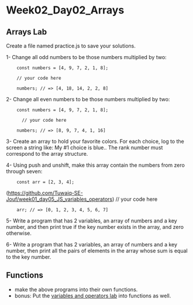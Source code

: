 # Week02_Day02_Arrays

## Arrays Lab
Create a file named practice.js to save your solutions.

1- 	Change all odd numbers to be those numbers multiplied by two:

		const numbers = [4, 9, 7, 2, 1, 8];

  		// your code here

		numbers; // => [4, 18, 14, 2, 2, 8]

2- 	Change all even numbers to be those numbers multiplied by two:

		const numbers = [4, 9, 7, 2, 1, 8];

		  // your code here

		numbers; // => [8, 9, 7, 4, 1, 16]

3- 	Create an array to hold your favorite colors. For each choice, log to the screen a string like: My #1 choice is blue.. The rank number must correspond to the array structure.


4-	Using push and unshift, make this array contain the numbers from zero through seven:

		const arr = [2, 3, 4];
(https://github.com/Tuwaiq-SE-Jouf/week01_day05_JS_variables_operators)
		// your code here

		arr; // => [0, 1, 2, 3, 4, 5, 6, 7]

5-	Write a program that has 2 variables, an array of numbers and a key number, and then print true if the key number exists in the array, and zero otherwise.

6-	Write a program that has 2 variables, an array of numbers and a key number, then print all the pairs of elements in the array whose sum is equal to the key number.

## Functions
- make the above programs into their own functions.
- bonus: Put the [variables and operators lab](https://github.com/Tuwaiq-SE-Jouf/week01_day05_JS_variables_operators) into functions as well.

